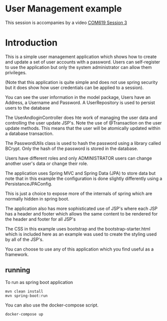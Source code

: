 
# User Management example

This session is accompanies by a video [COM619 Session 3](https://youtu.be/v3XppCqvH5c)

# Introduction

This is a simple user management application which shows how to create and update a set of user accounts with a password.
Users can self-register to use the application but only the system administrator can allow them privileges.

(Note that this application is quite simple and does not use spring security but it does show how user credentials can be applied to a session).

You can see the user information in the model package, Users have an Address, a Username and Password. 
A UserRepository is used to persist users to the database

The UserAndloginController does hte work of managing the user data and controlling the user update JSP's.
Note the use of @Transaction on the user update methods. 
This means that the user will be atomically updated within a database transaction.

The PasswordUtils class is used to hash the password using a library called BCrypt.
Only the hash of the password is stored in the database.

Users have different roles and only ADMINISTRATOR users can change another user's data or change their role.

The application uses Spring MVC and Spring Data (JPA) to store data but note that in this example the configuration is done slightly differently using a PersistanceJPAConfig. 

This is just a choice to expose more of the internals of spring which are normally hidden in spring boot. 

The application also has more sophisticated use of JSP's where each JSP has a header and footer which allows the same content to be rendered for the header and footer for all JSP's

The CSS in this example uses bootstrap and the bootstrap-starter.html which is included here as an example was used to create the styling used by all of the JSP's.

You can choose to use any of this application which you find useful as a framework.


## running 

To run as spring boot application 

```
mvn clean install
mvn spring-boot:run
```

You can also use the docker-compose script.

```
docker-compose up
```




